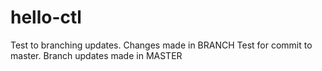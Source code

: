 # hello-ctl

Test to branching updates. Changes made in BRANCH
Test for commit to master. Branch updates made in MASTER
